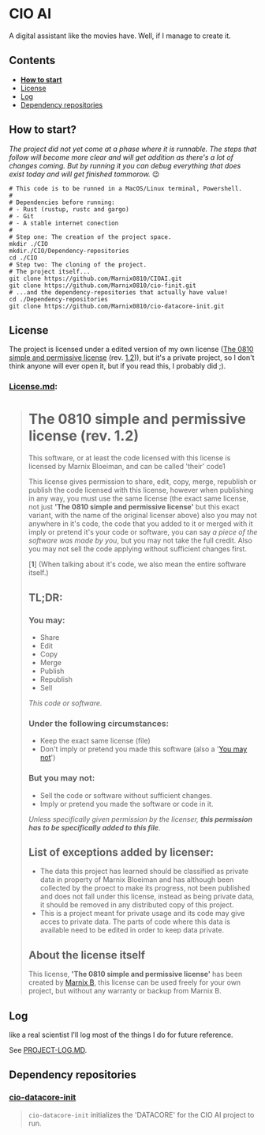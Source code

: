 # CIO AI

A digital assistant like the movies have. Well, if I manage to create it.

## Contents
- [**How to start**](#how-to-start)
- [License](#License)
- [Log](#Log)
- [Dependency repositories](#Dependency-repositories)

## How to start?
_The project did not yet come at a phase where it is runnable. The steps that follow will become more clear and will get addition as there's a lot of changes coming. But by running it you can debug everything that does exist today and will get finished tommorow._ :wink:

```shell
# This code is to be runned in a MacOS/Linux terminal, Powershell.
#
# Dependencies before running:
# - Rust (rustup, rustc and gargo)
# - Git
# - A stable internet conection
#
# Step one: The creation of the project space.
mkdir ./CIO
mkdir./CIO/Dependency-repositories
cd ./CIO
# Step two: The cloning of the project.
# The project itself...
git clone https://github.com/Marnix0810/CIOAI.git
git clone https://github.com/Marnix0810/cio-finit.git
# ...and the dependency-repositories that actually have value!
cd ./Dependency-repositories
git clone https://github.com/Marnix0810/cio-datacore-init.git

```




## License

The project is licensed under a edited version of my own license ([The 0810 simple and permissive license](https://github.com/Marnix0810/0810-SPL) (rev. [1.2](https://github.com/Marnix0810/0810-SPL/blob/master/latest-1.2/0810-SPL1.2.md))), but it's a private project, so I don't think anyone will ever open it, but if you read this, I probably did ;).

### [License.md](./License.md):

> # The 0810 simple and permissive license (rev. 1.2)
>
> This software, or at least the code licensed with this license is licensed by Marnix Bloeiman, and can be called 'their' code1
>
>
>
> This license gives permission to share, edit, copy, merge, republish or publish the code licensed with this license, however when publishing in any way, you must use the same license (the exact same license, not just **'The 0810 simple and permissive license'** but this exact variant, with the name of the original licenser above) also you may not anywhere in it's code, the code that you added to it or merged with it imply or pretend it's your code or software, you can say *a piece of the software was made by you*, but you may not take the full credit. Also you may not sell the code applying without sufficient changes first.
>
>
>
> [**1**]    (When talking about it's code, we also mean the entire software itself.)
>
>
>
> ## TL;DR:
>
> ### You may:
>
> - Share
> - Edit
> - Copy
> - Merge
> - Publish
> - Republish
> - Sell
>
> *This code or software.*
>
> ### Under the following circumstances:
>
> - Keep the exact same license (file)
> - Don't imply or pretend you made this software (also a '[You may not](#But-you-may-not-)')
>
> ### But you may not:
>
> - Sell the code or software without sufficient changes.
> - Imply or pretend you made the software or code in it.
>
> *Unless specifically given permission by the licenser, **this permission has to be specifically added to this file***.
>
> ## List of exceptions added by licenser:
>
> - The data this project has learned should be classified as private data in property of Marnix Bloeiman and has although been collected by the proect to make its progress, not been published and does not fall under this license, instead as being private data, it should be removed in any distributed copy of this project.
> - This is a project meant for private usage and its code may give acces to private data. The parts of code where this data is available need to be edited in order to keep data private.
>
> ## About the license itself
>
> This license, **'The 0810 simple and permissive license'** has been created by [Marnix B](https://github.com/Marnix0810), this license can be used freely for your own project, but without any warranty or backup from Marnix B.

## Log

like a real scientist I'll log most of the things I do for future reference.

See [PROJECT-LOG.MD](./PROJECT-LOG.MD).

## Dependency repositories
### [cio-datacore-init](https://github.com/Marnix0810/cio-datacore-init)
> `cio-datacore-init` initializes  the 'DATACORE' for the CIO AI project to run.
